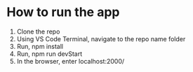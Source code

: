 # How to run the app

1. Clone the repo
2. Using VS Code Terminal, navigate to the repo name folder
3. Run, npm install
4. Run, npm run devStart
5. In the browser, enter localhost:2000/
